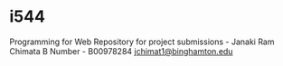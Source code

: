 # i544
Programming for Web Repository for project submissions - Janaki Ram Chimata
B Number - B00978284
jchimat1@binghamton.edu
